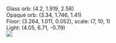 Glass orb: (4.2, 1.919, 2.58)<br/>
Opaque orb: (3.34, 1.746, 1.41)<br/>
Floor: (3.264, 1.011, 0.052), scale: (7, 10, 1)<br/>
Light: (4.05, 6.71, -0.79)<br/>
![](drewhaiber.github.io/image.PNG)
